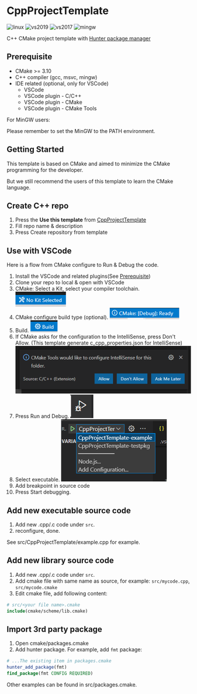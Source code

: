 # CppProjectTemplate

![linux](https://github.com/CHChang810716/CppProjectTemplate/actions/workflows/linux-build.yml/badge.svg)
![vs2019](https://github.com/CHChang810716/CppProjectTemplate/actions/workflows/win2019-build.yml/badge.svg)
![vs2017](https://github.com/CHChang810716/CppProjectTemplate/actions/workflows/win2017-build.yml/badge.svg)
![mingw](https://github.com/CHChang810716/CppProjectTemplate/actions/workflows/mingw-build.yml/badge.svg)

C++ CMake project template with [Hunter package manager](https://github.com/cpp-pm/hunter)

## Prerequisite

* CMake >= 3.10
* C++ compiler (gcc, msvc, mingw)
* IDE related (optional, only for VSCode)
  * VSCode
  * VSCode plugin - C/C++
  * VSCode plugin - CMake
  * VSCode plugin - CMake Tools

For MinGW users:

Please remember to set the MinGW to the PATH environment.


## Getting Started

This template is based on CMake and aimed to minimize the CMake programming for the developer.

But we still recommend the users of this template to learn the CMake language.

## Create C++ repo

1. Press the **Use this template** from [CppProjectTemplate](https://github.com/CHChang810716/CppProjectTemplate)
2. Fill repo name & description
3. Press Create repository from template

## Use with VSCode

Here is a flow from CMake configure to Run & Debug the code.

1. Install the VSCode and related plugins(See [Prerequisite](#Prerequisite))
2. Clone your repo to local & open with VSCode
3. CMake: Select a Kit, select your compiler toolchain. ![select kit](doc/No-Kit-Selected.PNG)
4. CMake configure build type (optional). ![CMake build type](doc/CMake-build-type.PNG)
5. Build. ![Build](doc/build.PNG)
6. If CMake asks for the configuration to the IntelliSense, press Don't Allow. (This template generate c_cpp_properties.json for IntelliSense) ![CMakeTools IntelliSense](doc/CMakeTools-intelliSense.PNG)
7. Press Run and Debug. ![Run and debug](doc/Run-and-debug.PNG)
8. Select executable. ![select executable](doc/Select-executable.PNG)
9. Add breakpoint in source code
10. Press Start debugging.

## Add new executable source code

1. Add new .cpp/.c code under ```src```.
2. reconfigure, done.

See src/CppProjectTemplate/example.cpp for example.

## Add new library source code

1. Add new .cpp/.c code under ```src```.
2. Add cmake file with same name as source, for example: ```src/mycode.cpp```, ```src/mycode.cmake```
3. Edit cmake file, add following content:

```cmake
# src/<your file name>.cmake
include(cmake/scheme/lib.cmake)
```

## Import 3rd party package

1. Open cmake/packages.cmake
2. Add hunter package. For example, add ```fmt``` package:

```cmake
# ...The existing item in packages.cmake
hunter_add_package(fmt)
find_package(fmt CONFIG REQUIRED)
```

Other examples can be found in src/packages.cmake.
